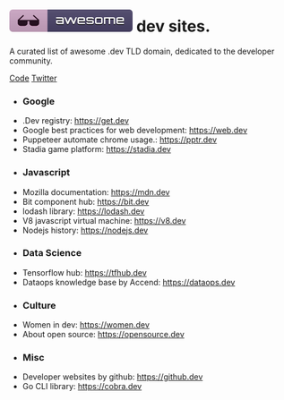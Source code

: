 <p>
	<h1><img src="media/badge.svg"/> dev sites.</h1>
	A curated list of awesome .dev TLD domain, dedicated to the developer community.
</p>
<p>
	<a href="code-of-conduct.md">Code</a>
	<a href="https://twitter.com/qbllr_">Twitter</a>
</p>
<ul>
	<li><h3>Google</h3></li>
	<li>.Dev registry: <a href="https://get.dev/">https://get.dev</a> </li>
	<li>Google best practices for web development: <a href="https://web.dev/">https://web.dev</a></li>
	<li>Puppeteer automate chrome usage.: <a href="https://pptr.dev/">https://pptr.dev</a></li>
	<li>Stadia game platform: <a href="https://stadia.dev/">https://stadia.dev</a></li>
	<li><h3>Javascript</h3></li>
	<li>Mozilla documentation:  <a href="https://mdn.dev/">https://mdn.dev</a></li>
	<li>Bit component hub: <a href="https://bit.dev/">https://bit.dev</a></li>
	<li>lodash library: <a href="https://lodash.dev/">https://lodash.dev</a></li>
	<li>V8 javascript virtual machine: <a href="https://v8.dev/">https://v8.dev</a></li>
	<li>Nodejs history: <a href="https://nodejs.dev/">https://nodejs.dev</a></li>
	<li><h3>Data Science</h3></li>
	<li>Tensorflow hub: <a href="https://tfhub.dev/">https://tfhub.dev</a></li>
	<li>Dataops knowledge base by Accend: <a href="https://dataops.dev/">https://dataops.dev</a></li>
	<li><h3>Culture</h3></li>
	<li>Women in dev: <a href="https://women.dev/">https://women.dev</a></li>
	<li>About open source: <a href="https://opensource.dev/">https://opensource.dev</a></li>
	<li><h3>Misc</h3></li>
	<li>Developer websites by github: <a href="https://github.dev/">https://github.dev</a></li>
	<li>Go CLI library: <a href="https://cobra.dev/">https://cobra.dev</a></li>
</ul>
